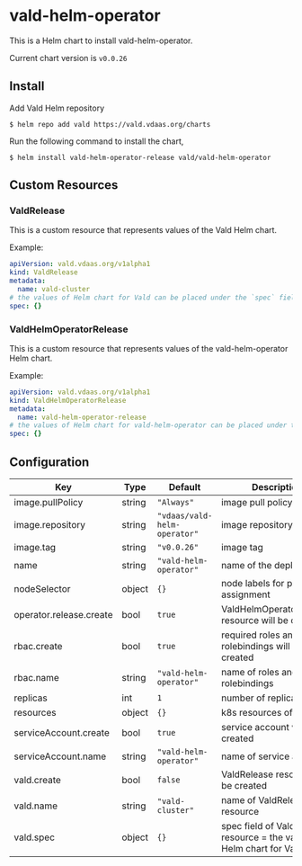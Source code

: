 vald-helm-operator
===

This is a Helm chart to install vald-helm-operator.

Current chart version is `v0.0.26`

Install
---

Add Vald Helm repository

    $ helm repo add vald https://vald.vdaas.org/charts

Run the following command to install the chart,

    $ helm install vald-helm-operator-release vald/vald-helm-operator

Custom Resources
---

### ValdRelease

This is a custom resource that represents values of the Vald Helm chart.

Example:

```yaml
apiVersion: vald.vdaas.org/v1alpha1
kind: ValdRelease
metadata:
  name: vald-cluster
# the values of Helm chart for Vald can be placed under the `spec` field.
spec: {}
```

### ValdHelmOperatorRelease

This is a custom resource that represents values of the vald-helm-operator Helm chart.

Example:

```yaml
apiVersion: vald.vdaas.org/v1alpha1
kind: ValdHelmOperatorRelease
metadata:
  name: vald-helm-operator-release
# the values of Helm chart for vald-helm-operator can be placed under the `spec` field.
spec: {}
```

Configuration
---

| Key | Type | Default | Description |
|-----|------|---------|-------------|
| image.pullPolicy | string | `"Always"` | image pull policy |
| image.repository | string | `"vdaas/vald-helm-operator"` | image repository |
| image.tag | string | `"v0.0.26"` | image tag |
| name | string | `"vald-helm-operator"` | name of the deployment |
| nodeSelector | object | `{}` | node labels for pod assignment |
| operator.release.create | bool | `true` | ValdHelmOperatorRelease resource will be created |
| rbac.create | bool | `true` | required roles and rolebindings will be created |
| rbac.name | string | `"vald-helm-operator"` | name of roles and rolebindings |
| replicas | int | `1` | number of replicas |
| resources | object | `{}` | k8s resources of pod |
| serviceAccount.create | bool | `true` | service account will be created |
| serviceAccount.name | string | `"vald-helm-operator"` | name of service account |
| vald.create | bool | `false` | ValdRelease resource will be created |
| vald.name | string | `"vald-cluster"` | name of ValdRelease resource |
| vald.spec | object | `{}` | spec field of ValdRelease resource = the values of Helm chart for Vald |
